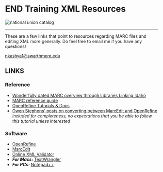 # END Training XML Resources


![national union catalog](https://github.com/earlynovels/training/blob/master/img/nuc1.jpg)

---

These are a few links that point to resources regarding MARC files and editing XML more generally. Do feel free to email me if you have any questions!

[nkashya1@swarthmore.edu](mailto:nkashya1@swarthmore.edu)

## LINKS

### Reference

- [Wonderfully dated MARC overview through Libraries Linking Idaho](http://lili.org/forlibs/ce/able/course8/04marchistory.htm)
- [MARC reference guide](http://www.loc.gov/marc/bibliographic/)
- [OpenRefine Tutorials & Docs](https://github.com/OpenRefine/OpenRefine/wiki)
- [Owen Stephens' posts on converting between MarcEdit and OpenRefine](http://www.meanboyfriend.com/overdue_ideas/2015/07/worked-example-fixing-marc-data-1/) _included for completeness, no expectations that you be able to follow this tutorial unless interested_

### Software

- [OpenRefine](http://openrefine.org/) 
- [MarcEdit](http://marcedit.reeset.net/downloads)
- [Online XML Validator](http://xmlvalidation.com/)
- **_For Macs:_** [TextWrangler](http://www.barebones.com/products/textwrangler/)
- **_For PCs:_** [Notepad++](https://notepad-plus-plus.org/download/v6.9.2.html)